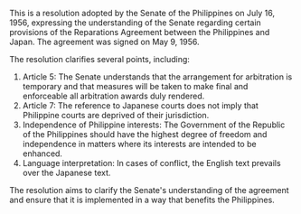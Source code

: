 This is a resolution adopted by the Senate of the Philippines on July 16, 1956, expressing the understanding of the Senate regarding certain provisions of the Reparations Agreement between the Philippines and Japan. The agreement was signed on May 9, 1956.

The resolution clarifies several points, including:

1. Article 5: The Senate understands that the arrangement for arbitration is temporary and that measures will be taken to make final and enforceable all arbitration awards duly rendered.
2. Article 7: The reference to Japanese courts does not imply that Philippine courts are deprived of their jurisdiction.
3. Independence of Philippine interests: The Government of the Republic of the Philippines should have the highest degree of freedom and independence in matters where its interests are intended to be enhanced.
4. Language interpretation: In cases of conflict, the English text prevails over the Japanese text.

The resolution aims to clarify the Senate's understanding of the agreement and ensure that it is implemented in a way that benefits the Philippines.